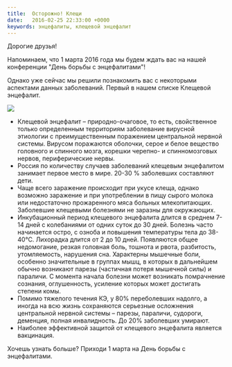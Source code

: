 ```yaml
---
title:  Осторожно! Клещи
date:   2016-02-25 22:33:00 +0000
keywords: энцефалиты, клещевой энцефалит
---
```


Дорогие друзья!

Напоминаем, что 1 марта 2016 года мы будем ждать вас на нашей конференции "День борьбы с энцефалитами"!

Однако уже сейчас мы решили познакомить вас с некоторыми аспектами данных заболеваний. Первый в нашем списке Клещевой энцефалит.

![](https://pp.vk.me/c627729/v627729507/3a46a/ZtHaUIUtvls.jpg)

<!--more-->

* Клещевой энцефалит – природно-очаговое, то есть, свойственное только определенным территориям заболевание вирусной этиологии с преимущественным поражением центральной нервной системы. Вирусом поражаются оболочки, серое и белое вещество головного и спинного мозга, корешки черепно- и спинномозговых нервов, периферические нервы.
* Россия по количеству случаев заболеваний клещевым энцефалитом занимает первое место в мире. 20-30 % заболевших составляют дети.
* Чаще всего заражение происходит при укусе клеща, однако возможно заражение и при употреблении в пищу сырого молока или недостаточно прожаренного мяса больных млекопитающих. Заболевшие клещевыми болезнями не заразны для окружающих.
* Инкубационный период клещевого энцефалита длится в среднем 7-14 дней с колебаниями от одних суток до 30 дней. Болезнь часто начинается остро, с озноба и повышения температуры тела до 38-40°С. Лихорадка длится от 2 до 10 дней. Появляются общее недомогание, резкая головная боль, тошнота и рвота, разбитость, утомляемость, нарушения сна. Характерны мышечные боли, особенно значительные в группах мышц, в которых в дальнейшем обычно возникают парезы (частичная потеря мышечной силы) и параличи. С момента начала болезни может возникать помрачнение сознания, оглушенность, усиление которых может достигать степени комы.
* Помимо тяжелого течения КЭ, у 80% переболевших надолго, а иногда на всю жизнь сохраняются серьезные осложнения центральной нервной системы – парезы, параличи, судороги, деменция, полная инвалидность. До 20% заболевших умирают.
* Наиболее эффективной защитой от клещевого энцефалита является вакцинация.

Хочешь узнать больше? Приходи 1 марта на День борьбы с энцефалитами.
